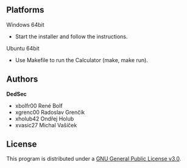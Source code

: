 Platforms
---------

Windows 64bit

- Start the installer and follow the instructions.

Ubuntu 64bit

- Use Makefile to run the Calculator (make, make run).

Authors
------

**DedSec**
- xbolfr00 René Bolf
- xgrenc00 Radoslav Grenčík
- xholub42 Ondřej Holub
- xvasic27 Michal Vašíček

License
-------

This program is distributed under a [GNU General Public License v3.0](LICENSE).
